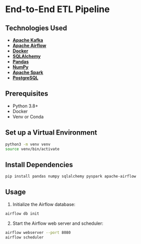 # End-to-End ETL Pipeline


## Technologies Used

- [**Apache Kafka**](https://kafka.apache.org/documentation/)
- [**Apache Airflow**](https://airflow.apache.org/docs/)
- [**Docker**](https://docs.docker.com/compose/intro/compose-application-model/)
- [**SQLAlchemy**](https://docs.sqlalchemy.org/en/20/intro.html)
- [**Pandas**](https://pandas.pydata.org/docs/user_guide/index.html#user-guide)
- [**NumPy**](https://numpy.org/doc/2.1/user/basics.html)
- [**Apache Spark**](https://spark.apache.org/docs/3.5.3/)
- [**PostgreSQL**](https://www.postgresql.org/docs/current/index.html)


## Prerequisites
- Python 3.8+
- Docker
- Venv or Conda


## Set up a Virtual Environment

```sh
python3 -m venv venv
source venv/bin/activate  
```

## Install Dependencies

```sh
pip install pandas numpy sqlalchemy pyspark apache-airflow
```


## Usage

1. Initialize the Airflow database:
```sh
airflow db init
```

2. Start the Airflow web server and scheduler:
```sh
airflow webserver --port 8080
airflow scheduler

```







